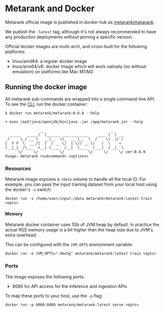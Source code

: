 # Metarank and Docker

Metarank official image is published in docker hub as [metarank/metarank](https://hub.docker.com/r/metarank/metarank/tags).

We publish the `:latest` tag, although it's not always recommended to have any production deployments without pinning a specific version. 

Official docker images are multi-arch, and cross-built for the following platforms:
* linux/amd64: a regular docker image
* linux/arm64/v8: docker image which will work natively (so without emulation) on platforms like Mac M1/M2.

## Running the docker image

All metarank sub-commands are wrapped into a single command-line API. To see the [CLI](/doc/cli.md), run the docker container:
```shell
$ docker run metarank/metarank:0.6.0 --help

+ exec /opt/java/openjdk/bin/java -jar /app/metarank.jar --help

                __                              __    
  _____   _____/  |______ ____________    ____ |  | __
 /     \_/ __ \   __\__  \\_  __ \__  \  /    \|  |/ /
|  Y Y  \  ___/|  |  / __ \|  | \// __ \|   |  \    < 
|__|_|  /\___  >__| (____  /__|  (____  /___|  /__|_ \
      \/     \/          \/           \/     \/     \/ ver:0.6.0
Usage: metarank <subcommand> <options>
```

### Resources

Metarank image exposes a `/data` volume to handle all the local IO. 
For example, you can pass the input training dataset from your local host using the docker's `-v` switch:
```shell
docker run -v /home/user/input:/data metarank/metarank:latest train <opts>
```

#### Memory

Metarank docker container uses 1Gb of JVM heap by default. In practice the actual RSS memory usage is a bit higher than the heap size due to JVM's extra overhead. 

This can be configured with the `JVM_OPTS` environment variable:
```shell
docker run -e JVM_OPTS="-Xmx5g" metarank/metarank:latest train <opts>
```


### Ports

The image exposes the following ports:
* 8080 for API access for the inference and ingestion APIs

To map these ports to your host, use the `-p` flag:
```shell
docker run -p 8080:8080 metarank/metarank:latest serve <opts>
```
